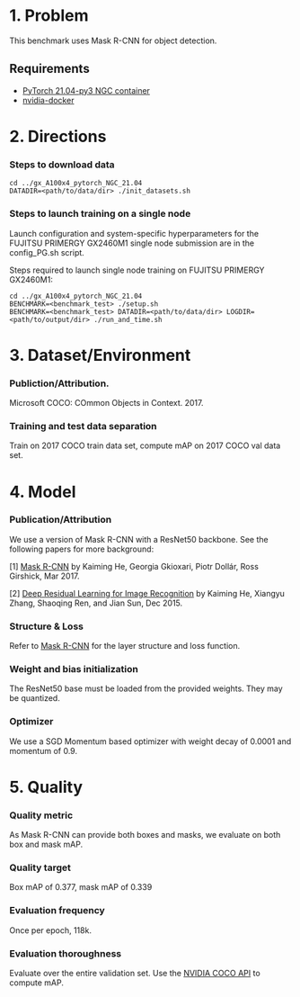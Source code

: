 # 1. Problem 
This benchmark uses Mask R-CNN for object detection.

## Requirements

* [PyTorch 21.04-py3 NGC container](https://ngc.nvidia.com/registry/nvidia-pytorch)
* [nvidia-docker](https://github.com/NVIDIA/nvidia-docker)


# 2. Directions

### Steps to download data
   
    cd ../gx_A100x4_pytorch_NGC_21.04
    DATADIR=<path/to/data/dir> ./init_datasets.sh


### Steps to launch training on a single node

Launch configuration and system-specific hyperparameters for the FUJITSU PRIMERGY GX2460M1 single node submission are in the config_PG.sh script.

Steps required to launch single node training on FUJITSU PRIMERGY GX2460M1:

    cd ../gx_A100x4_pytorch_NGC_21.04
    BENCHMARK=<benchmark_test> ./setup.sh
    BENCHMARK=<benchmark_test> DATADIR=<path/to/data/dir> LOGDIR=<path/to/output/dir> ./run_and_time.sh

# 3. Dataset/Environment
### Publiction/Attribution.
Microsoft COCO: COmmon Objects in Context. 2017.

### Training and test data separation
Train on 2017 COCO train data set, compute mAP on 2017 COCO val data set.


# 4. Model
### Publication/Attribution

We use a version of Mask R-CNN with a ResNet50 backbone. See the following papers for more background:

[1] [Mask R-CNN](https://arxiv.org/abs/1703.06870) by Kaiming He, Georgia Gkioxari, Piotr Dollár, Ross Girshick, Mar 2017.

[2] [Deep Residual Learning for Image Recognition](https://arxiv.org/abs/1512.03385) by Kaiming He, Xiangyu Zhang, Shaoqing Ren, and Jian Sun, Dec 2015.


### Structure & Loss
Refer to [Mask R-CNN](https://arxiv.org/abs/1703.06870) for the layer structure and loss function.


### Weight and bias initialization
The ResNet50 base must be loaded from the provided weights. They may be quantized.


### Optimizer
We use a SGD Momentum based optimizer with weight decay of 0.0001 and momentum of 0.9.


# 5. Quality
### Quality metric
As Mask R-CNN can provide both boxes and masks, we evaluate on both box and mask mAP.

### Quality target
Box mAP of 0.377, mask mAP of 0.339 

### Evaluation frequency
Once per epoch, 118k.

### Evaluation thoroughness
Evaluate over the entire validation set. Use the [NVIDIA COCO API](https://github.com/NVIDIA/cocoapi/) to compute mAP.
